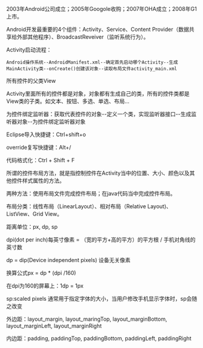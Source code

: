 
2003年Android公司成立；2005年Googole收购；2007年OHA成立；2008年G1上市。

Android开发最重要的4个组件：Activity、Service、Content Provider（数据共享给外部其他程序）、BroadcastReveiver（监听系统行为）。

Activity启动流程：

    Android操作系统--AndroidManifest.xml--确定首先启动哪个Activity--生成MainActivity类--onCreate()创建该对象--读取布局文件activity_main.xml

所有控件的父类View

Activity里面所有的控件都是对象，对象都有生成自己的类，所有的控件类都是View类的子类。如文本、按钮、多选、单选、布局...

为控件绑定监听器：获取代表控件的对象--定义一个类，实现监听器接口--生成监听器对象--为控件绑定监听器对象

Eclipse导入快捷键：Ctrl+shift+o

override复写快捷键：Alt+/

代码格式化：Ctrl + Shift + F

所谓的控件布局方法，就是指控制控件在Activity当中的位置、大小、颜色以及其他控件样式属性的方法。

两种方法：使用布局文件完成控件布局；在java代码当中完成控件布局。

布局分类：线性布局（LinearLayout）、相对布局（Relative Layout)、ListView、Grid View。

距离单位：px, dp, sp

dpi(dot per inch)每英寸像素 = （宽的平方+高的平方）的平方根 / 手机对角线的英寸数

dp = dip(Device independent pixels) 设备无关像素

换算公式px = dp * (dpi /160)

在dpi为160的屏幕上：1dp = 1px

sp:scaled pixels 通常用于指定字体的大小，当用户修改手机显示字体时，sp会随之改变

外边距：layout_margin, layout_maringTop, layout_marginBottom, layout_marginLeft, layout_marginRight

内边距：padding, paddingTop, paddingBottom, paddingLeft, paddingRight


